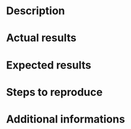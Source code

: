 # Description

# Actual results

# Expected results

# Steps to reproduce

# Additional informations